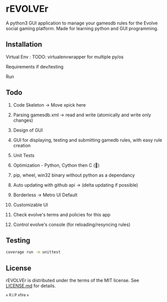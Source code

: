 # rEVOLVEr

A python3 GUI application to manage your gamesdb rules for the Evolve social gaming platform. Made for learning python and GUI programming.

## Installation

Virtual Env : TODO: virtualenvwrapper for multiple py/os

Requirements if dev/testing

Run

## Todo

1. Code Skeleton -> Move xpick here
2. Parsing gamesdb.xml -> read and write (atomically and write only changes)
3. Design of GUI
4. GUI for displaying, testing and submitting gamedb rules, with easy rule creation
8. Unit Tests
9. Optimization - Python, Cython then C (:speak_no_evil:)
10. pip, wheel, win32 binary without python as a dependancy
5. Auto updating with github api -> (delta updating if possible)
6. Borderless -> Metro UI Default
7. Customizable UI

11. Check evolve's terms and policies for this app
12. Control evolve's console (for reloading/resyncing rules)

## Testing

```bash
coverage run -m unittest
```

## License

rEVOLVEr is distributed under the terms of the MIT license. See [LICENSE.md](https://github.com/pathway27/revolver/blob/master/LICENSE.md) for details.

<small> :fist: R.I.P xfire :fist: </small>
